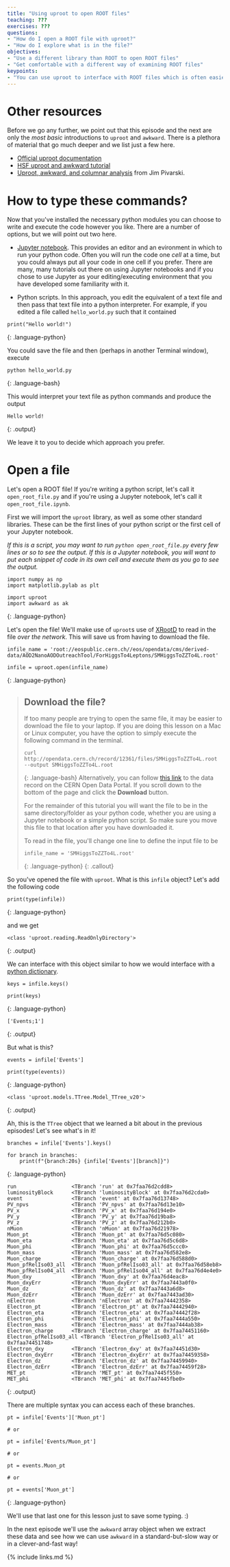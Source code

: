 ```yaml
---
title: "Using uproot to open ROOT files"
teaching: ???
exercises: ???
questions:
- "How do I open a ROOT file with uproot?"
- "How do I explore what is in the file?"
objectives:
- "Use a different library than ROOT to open ROOT files"
- "Get comfortable with a different way of examining ROOT files"
keypoints:
- "You can use uproot to interface with ROOT files which is often easier than installing the full ROOT ecosystem."
---
```


# Other resources

Before we go any further, we point out that this episode and the next are only the
*most basic* introductions to `uproot` and `awkward`. There is a plethora of material
that go much deeper and we list just a few here. 

* [Official uproot documentation](https://uproot.readthedocs.io/en/latest/basic.html)
* [HSF uproot and awkward tutorial](https://hsf-training.github.io/hsf-training-uproot-webpage/aio/index.html)
* [Uproot, awkward, and columnar analysis](https://github.com/jpivarski-talks/2020-06-08-uproot-awkward-columnar-hats) 
from Jim Pivarski.

# How to type these commands?

Now that you've installed the necessary python modules you can choose to write and execute the code however 
you like. There are a number of options, but we will point out two here. 

* [Jupyter notebook](https://jupyter.org/). This provides an editor and an evironment in which to run
your python code. Often you will run the code one *cell* at a time, but you could always put all your 
code in one cell if you prefer. There are many, many tutorials out there on using Jupyter notebooks
and if you chose to use Jupyter as your editing/executing environment that you have developed some
familiarity with it. 

* Python scripts. In this approach, you edit the equivalent of a text file and then pass that text
file into a python interpreter. For example, if you edited a file called `hello_world.py` such that
it contained

~~~
print("Hello world!")
~~~
{: .language-python}

You could save the file and then (perhaps in another Terminal window), execute

~~~
python hello_world.py
~~~
{: .language-bash}

This would interpret your text file as python commands and produce the output

~~~
Hello world!
~~~
{: .output}

We leave it to you to decide which approach you prefer.


# Open a file

Let's open a ROOT file! 
If you're writing a python script, let's call it `open_root_file.py` and if you're using
a Jupyter notebook, let's call it `open_root_file.ipynb`. 

First we will import the `uproot` library, as well as some other standard
libraries. These can be the first lines of your python script or the first cell of your Jupyter notebook.

*If this is a script, you may want to run `python open_root_file.py` every few lines or so to see the output.
If this is a Jupyter notebook, you will want to put each snippet of code in its own cell and execute
them as you go to see the output.*


~~~
import numpy as np
import matplotlib.pylab as plt

import uproot
import awkward as ak
~~~
{: .language-python}

Let's open the file! We'll make use of `uproot`s use of [XRootD](https://xrootd.slac.stanford.edu/) to 
read in the file *over the network*. This will save us from having to download the file.

~~~
infile_name = 'root://eospublic.cern.ch//eos/opendata/cms/derived-data/AOD2NanoAODOutreachTool/ForHiggsTo4Leptons/SMHiggsToZZTo4L.root'

infile = uproot.open(infile_name)
~~~
{: .language-python}

> ## Download the file?
> If too many people are trying to open the same file, it may be easier to download the file 
> to your laptop.
> If you are doing this lesson on a Mac or Linux computer, 
you have the option to simply execute the following command in the terminal. 
>
> ~~~
> curl http://opendata.cern.ch/record/12361/files/SMHiggsToZZTo4L.root --output SMHiggsToZZTo4L.root
> ~~~
> {: .language-bash}
> Alternatively, you can follow [this link](http://opendata.cern.ch/record/12361) to the data record
> on the CERN Open Data Portal. If you scroll down to the bottom of the page and click 
> the **Download** button. 
> 
> For the remainder of this tutorial you will want the file to be in the same directory/folder
> as your python code, whether you are using a Jupyter notebook or a simple python script. So make
> sure you move this file to that location after you have downloaded it. 
> 
> To read in the file, you'll change one line to define the input file to be
> ~~~
> infile_name = 'SMHiggsToZZTo4L.root'
> ~~~
> {: .language-python}
{: .callout}

So you've opened the file with `uproot`. What is this `infile` object? Let's add the following code

~~~
print(type(infile))
~~~
{: .language-python}

and we get

~~~
<class 'uproot.reading.ReadOnlyDirectory'>
~~~
{: .output}

We can interface with this object similar to how we would interface
with a [python dictionary](https://www.w3schools.com/python/python_dictionaries.asp).


~~~
keys = infile.keys()

print(keys)
~~~
{: .language-python}

~~~
['Events;1']
~~~
{: .output}

But what is this? 
~~~
events = infile['Events']

print(type(events))
~~~
{: .language-python}

~~~
<class 'uproot.models.TTree.Model_TTree_v20'>
~~~
{: .output}

Ah, this is the `TTree` object that we learned a bit about in the previous episodes! Let's see what's in it!


~~~
branches = infile['Events'].keys()

for branch in branches:
    print(f"{branch:20s} {infile['Events'][branch]}")
~~~
{: .language-python}

~~~
run                  <TBranch 'run' at 0x7faa76d2cdd8>
luminosityBlock      <TBranch 'luminosityBlock' at 0x7faa76d2cda0>
event                <TBranch 'event' at 0x7faa76d13748>
PV_npvs              <TBranch 'PV_npvs' at 0x7faa76d13e10>
PV_x                 <TBranch 'PV_x' at 0x7faa76d194e0>
PV_y                 <TBranch 'PV_y' at 0x7faa76d19ba8>
PV_z                 <TBranch 'PV_z' at 0x7faa76d212b0>
nMuon                <TBranch 'nMuon' at 0x7faa76d21978>
Muon_pt              <TBranch 'Muon_pt' at 0x7faa76d5c080>
Muon_eta             <TBranch 'Muon_eta' at 0x7faa76d5c6d8>
Muon_phi             <TBranch 'Muon_phi' at 0x7faa76d5ccc0>
Muon_mass            <TBranch 'Muon_mass' at 0x7faa76d582e8>
Muon_charge          <TBranch 'Muon_charge' at 0x7faa76d588d0>
Muon_pfRelIso03_all  <TBranch 'Muon_pfRelIso03_all' at 0x7faa76d58eb8>
Muon_pfRelIso04_all  <TBranch 'Muon_pfRelIso04_all' at 0x7faa76d4e4e0>
Muon_dxy             <TBranch 'Muon_dxy' at 0x7faa76d4eac8>
Muon_dxyErr          <TBranch 'Muon_dxyErr' at 0x7faa7443a0f0>
Muon_dz              <TBranch 'Muon_dz' at 0x7faa7443a6d8>
Muon_dzErr           <TBranch 'Muon_dzErr' at 0x7faa7443ad30>
nElectron            <TBranch 'nElectron' at 0x7faa74442358>
Electron_pt          <TBranch 'Electron_pt' at 0x7faa74442940>
Electron_eta         <TBranch 'Electron_eta' at 0x7faa74442f28>
Electron_phi         <TBranch 'Electron_phi' at 0x7faa7444a550>
Electron_mass        <TBranch 'Electron_mass' at 0x7faa7444ab38>
Electron_charge      <TBranch 'Electron_charge' at 0x7faa74451160>
Electron_pfRelIso03_all <TBranch 'Electron_pfRelIso03_all' at 0x7faa74451748>
Electron_dxy         <TBranch 'Electron_dxy' at 0x7faa74451d30>
Electron_dxyErr      <TBranch 'Electron_dxyErr' at 0x7faa74459358>
Electron_dz          <TBranch 'Electron_dz' at 0x7faa74459940>
Electron_dzErr       <TBranch 'Electron_dzErr' at 0x7faa74459f28>
MET_pt               <TBranch 'MET_pt' at 0x7faa7445f550>
MET_phi              <TBranch 'MET_phi' at 0x7faa7445fbe0>
~~~
{: .output}

There are multiple syntax you can access each of these branches.


~~~
pt = infile['Events']['Muon_pt']

# or 

pt = infile['Events/Muon_pt']

# or

pt = events.Muon_pt

# or

pt = events['Muon_pt']
~~~
{: .language-python}

We'll use that last one for this lesson just to save some typing. :) 

In the next episode we'll use the `awkward` array object when we extract these data
and see how we can use `awkward` in a standard-but-slow way or in a clever-and-fast way!

{% include links.md %}


